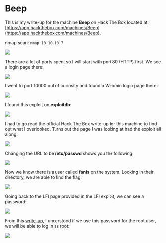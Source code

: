 # Beep

This is my write-up for the machine **Beep** on Hack The Box located at: [https://app.hackthebox.com/machines/Beep](https://app.hackthebox.com/machines/Beep).

nmap scan: `nmap 10.10.10.7`

![](<../../.gitbook/assets/image (704).png>)

There are a lot of ports open, so I will start with port 80 (HTTP) first. We see a login page there:

![](<../../.gitbook/assets/image (414).png>)

I went to port 10000 out of curiosity and found a Webmin login page there:

![](<../../.gitbook/assets/image (546).png>)

I found this exploit on **exploitdb**:

![](<../../.gitbook/assets/image (532) (1) (1).png>)

I had to go read the official Hack The Box write-up for this machine to find out what I overlooked. Turns out the page I was looking at had the exploit all along:

![](<../../.gitbook/assets/image (407) (1).png>)

Changing the URL to be **/etc/passwd** shows you the following:

![](<../../.gitbook/assets/image (395).png>)

Now we know there is a user called **fanis** on the system. Looking in their directory, we are able to find the flag:

![](<../../.gitbook/assets/image (653) (1).png>)

Going back to the LFI page provided in the LFI exploit, we can see a password:

![](<../../.gitbook/assets/image (349).png>)

From this [write-up](https://dalemazza.github.io/htb/2020/07/04/HTB-Beep-OSCP-Walkthrough.html), I understood if we use this password for the root user, we will be able to log in as root:

![](<../../.gitbook/assets/image (447).png>)
